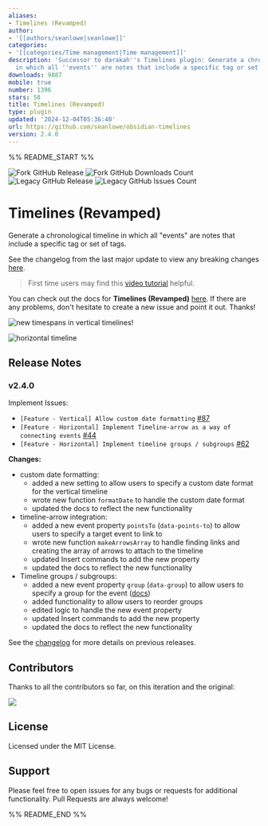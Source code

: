 ```yaml
---
aliases:
- Timelines (Revamped)
author:
- '[[authors/seanlowe|seanlowe]]'
categories:
- '[[categories/Time management|Time management]]'
description: 'Successor to darakah''s Timelines plugin: Generate a chronological timeline
  in which all ''events'' are notes that include a specific tag or set of tags.'
downloads: 9887
mobile: true
number: 1396
stars: 58
title: Timelines (Revamped)
type: plugin
updated: '2024-12-04T05:36:40'
url: https://github.com/seanlowe/obsidian-timelines
version: 2.4.0
---
```


%% README_START %%

![Fork GitHub Release](https://img.shields.io/github/v/release/seanlowe/obsidian-timelines)
![Fork GitHub Downloads Count](https://img.shields.io/github/downloads/seanlowe/obsidian-timelines/total)
![Legacy GitHub Release](https://img.shields.io/github/v/release/Darakah/obsidian-timelines?label=Last%20Legacy%20Release&color=red)
![Legacy GitHub Issues Count](https://img.shields.io/github/issues/Darakah/obsidian-timelines?label=Legacy%20Issues)

# Timelines (Revamped)

Generate a chronological timeline in which all "events" are notes that include a specific tag or set of tags.

See the changelog from the last major update to view any breaking changes [here](./changelog.md#v200).

> First time users may find this [video tutorial](https://www.youtube.com/watch?v=4SQWnjniQAE) helpful.

You can check out the docs for **Timelines (Revamped)** [here](https://seanlowe.github.io/obsidian-timelines). If there are any problems, don't hesitate to create a new issue and point it out. Thanks!

![new timespans in vertical timelines!](https://raw.githubusercontent.com/seanlowe/obsidian-timelines/HEAD/docs/assets/images/vertical-time-spans.png)

![horizontal timeline](https://raw.githubusercontent.com/seanlowe/obsidian-timelines/HEAD/docs/assets/images/horizontal_example.png)

## Release Notes

### v2.4.0

Implement Issues:
- `[Feature - Vertical] Allow custom date formatting` [#87](https://github.com/seanlowe/obsidian-timelines/issues/87)
- `[Feature - Horizontal] Implement Timeline-arrow as a way of connecting events` [#44](https://github.com/seanlowe/obsidian-timelines/issues/44)
- `[Feature - Horizontal] Implement timeline groups / subgroups` [#62](https://github.com/seanlowe/obsidian-timelines/issues/62)

**Changes:**
- custom date formatting:
  - added a new setting to allow users to specify a custom date format for the vertical timeline
  - wrote new function `formatDate` to handle the custom date format
  - updated the docs to reflect the new functionality
- timeline-arrow integration:
  - added a new event property `pointsTo` (`data-points-to`) to allow users to specify a target event to link to
  - wrote new function `makeArrowsArray` to handle finding links and creating the array of arrows to attach to the timeline
  - updated Insert commands to add the new property
  - updated the docs to reflect the new functionality
- Timeline groups / subgroups:
  - added a new event property `group` (`data-group`) to allow users to specify a group for the event ([docs](https://seanlowe.github.io/obsidian-timelines/docs/04_arguments/02_html_arguments/#group-data-group))
  - added functionality to allow users to reorder groups
  - edited logic to handle the new event property
  - updated Insert commands to add the new property
  - updated the docs to reflect the new functionality

See the [changelog](./changelog.md) for more details on previous releases.

## Contributors

Thanks to all the contributors so far, on this iteration and the original:

<a href="https://github.com/seanlowe/obsidian-timelines/graphs/contributors">
  <img src="https://contrib.rocks/image?repo=seanlowe/obsidian-timelines" />
</a>

## License

Licensed under the MIT License.

## Support

Please feel free to open issues for any bugs or requests for additional functionality. Pull Requests are always welcome!


%% README_END %%